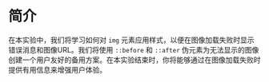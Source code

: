 # 简介

在本实验中，我们将学习如何对 `img` 元素应用样式，以便在图像加载失败时显示错误消息和图像URL。我们将使用 `::before` 和 `::after` 伪元素为无法显示的图像创建一个用户友好的备用方案。在本实验结束时，你将能够通过在图像加载失败时提供有用信息来增强用户体验。
